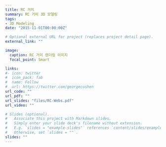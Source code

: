 ```yaml
---
title: RC 거미
summary: RC 거미 3D 모델링
tags:
- 3D Modeling
date: "2015-11-01T00:00:00Z"

# Optional external URL for project (replaces project detail page).
external_link: ""

image:
  caption: RC 거미 렌더링 이미지
  focal_point: Smart

links:
#- icon: twitter
#  icon_pack: fab
#  name: Follow
#  url: https://twitter.com/georgecushen
url_code: ""
url_pdf: ""
url_slides: "files/RC-Webs.pdf"
url_video: ""

# Slides (optional).
#   Associate this project with Markdown slides.
#   Simply enter your slide deck's filename without extension.
#   E.g. `slides = "example-slides"` references `content/slides/example-slides.md`.
#   Otherwise, set `slides = ""`.
slides: ""
---
```

